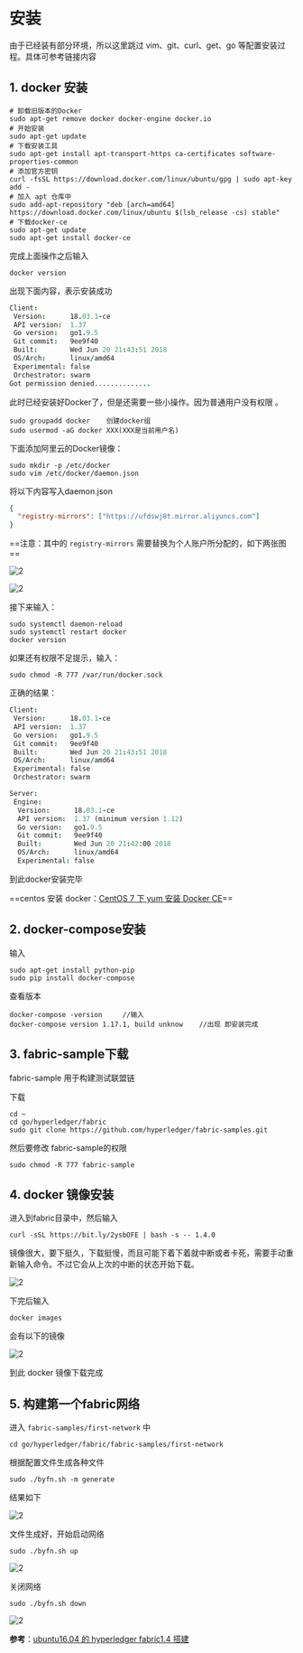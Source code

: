 # 安装

由于已经装有部分环境，所以这里跳过 vim、git、curl、get、go 等配置安装过程。具体可参考链接内容

## 1. docker 安装

```shell
# 卸载旧版本的Docker
sudo apt-get remove docker docker-engine docker.io
# 开始安装
sudo apt-get update
# 下载安装工具
sudo apt-get install apt-transport-https ca-certificates software-properties-common
# 添加官方密钥
curl -fsSL https://download.docker.com/linux/ubuntu/gpg | sudo apt-key add -
# 加入 apt 仓库中
sudo add-apt-repository "deb [arch=amd64] https://download.docker.com/linux/ubuntu $(lsb_release -cs) stable"
# 下载docker-ce
sudo apt-get update
sudo apt-get install docker-ce
```

完成上面操作之后输入

`docker version`

出现下面内容，表示安装成功

```j
Client:
 Version:      18.03.1-ce
 API version:  1.37
 Go version:   go1.9.5
 Git commit:   9ee9f40
 Built:        Wed Jun 20 21:43:51 2018
 OS/Arch:      linux/amd64
 Experimental: false
 Orchestrator: swarm
Got permission denied..............
```

此时已经安装好Docker了，但是还需要一些小操作。因为普通用户没有权限 。

```shell
sudo groupadd docker    创建docker组
sudo usermod -aG docker XXX(XXX是当前用户名)
```

下面添加阿里云的Docker镜像：

```shell
sudo mkdir -p /etc/docker
sudo vim /etc/docker/daemon.json
```

将以下内容写入daemon.json

```json
{
  "registry-mirrors": ["https://ufdswj8t.mirror.aliyuncs.com"]
}
```

==注意：其中的 `registry-mirrors` 需要替换为个人账户所分配的，如下两张图==

![2](http://ww1.sinaimg.cn/large/006alGmrgy1g4eduzxk4kj31eq0q9q6o.jpg)

![2](http://ww1.sinaimg.cn/large/006alGmrgy1g4edwh0yqtj30mm06wjrs.jpg)

接下来输入：

```shell
sudo systemctl daemon-reload
sudo systemctl restart docker
docker version
```

如果还有权限不足提示，输入：

`sudo chmod -R 777 /var/run/docker.sock`

正确的结果：

```j
Client:
 Version:      18.03.1-ce
 API version:  1.37
 Go version:   go1.9.5
 Git commit:   9ee9f40
 Built:        Wed Jun 20 21:43:51 2018
 OS/Arch:      linux/amd64
 Experimental: false
 Orchestrator: swarm

Server:
 Engine:
  Version:      18.03.1-ce
  API version:  1.37 (minimum version 1.12)
  Go version:   go1.9.5
  Git commit:   9ee9f40
  Built:        Wed Jun 20 21:42:00 2018
  OS/Arch:      linux/amd64
  Experimental: false
```

到此docker安装完毕

==centos 安装 docker：[CentOS 7 下 yum 安装 Docker CE](https://qizhanming.com/blog/2019/01/25/how-to-install-docker-ce-on-centos-7)==

## 2. docker-compose安装

输入

```shell
sudo apt-get install python-pip
sudo pip install docker-compose
```

查看版本

```shell
docker-compose -version     //输入
docker-compose version 1.17.1, build unknow    //出现 即安装完成
```

## 3. fabric-sample下载

fabric-sample 用于构建测试联盟链

下载

```shell
cd ~
cd go/hyperledger/fabric
sudo git clone https://github.com/hyperledger/fabric-samples.git
```

然后要修改 fabric-sample的权限

`sudo chmod -R 777 fabric-sample`

## 4. docker 镜像安装

进入到fabric目录中，然后输入

`curl -sSL https://bit.ly/2ysbOFE | bash -s -- 1.4.0`

镜像很大，要下挺久，下载挺慢，而且可能下着下着就中断或者卡死，需要手动重新输入命令。不过它会从上次的中断的状态开始下载。

![2](http://ww1.sinaimg.cn/large/006alGmrgy1g4ej1lemxuj30z80j743r.jpg)

下完后输入

`docker images`

会有以下的镜像

![2](http://ww1.sinaimg.cn/large/006alGmrgy1g4ekrqclymj30pf0d6n1t.jpg)

到此 docker 镜像下载完成

## 5. 构建第一个fabric网络

进入 `fabric-samples/first-network` 中

`cd go/hyperledger/fabric/fabric-samples/first-network`

根据配置文件生成各种文件

`sudo ./byfn.sh -m generate`

结果如下

![2](http://ww1.sinaimg.cn/large/006alGmrgy1g4elbjjxltj313n0mndtj.jpg)

文件生成好，开始启动网络

`sudo ./byfn.sh up`

![2](http://ww1.sinaimg.cn/large/006alGmrgy1g4elccv3g9j313n0mnwqw.jpg)

关闭网络

`sudo ./byfn.sh down`

![2](http://ww1.sinaimg.cn/large/006alGmrgy1g4eldjngpsj31360mnk45.jpg)

**参考**：[ubuntu16.04 的 hyperledger fabric1.4 搭建](https://blog.csdn.net/smallone233/article/details/86569536)
